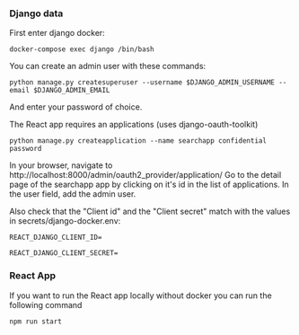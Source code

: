 ### Django data

First enter django docker:

`docker-compose exec django /bin/bash`

You can create an admin user with these commands:

`python manage.py createsuperuser --username $DJANGO_ADMIN_USERNAME --email $DJANGO_ADMIN_EMAIL`

And enter your password of choice.

The React app requires an applications (uses django-oauth-toolkit)

`python manage.py createapplication --name searchapp confidential password`

In your browser, navigate to http://localhost:8000/admin/oauth2_provider/application/ Go to the detail page of the
searchapp app by clicking on it's id in the list of applications. In the user field, add the admin user.

Also check that the "Client id" and the "Client secret" match with the values in secrets/django-docker.env:

`REACT_DJANGO_CLIENT_ID= `

`REACT_DJANGO_CLIENT_SECRET=`

### React App

If you want to run the React app locally without docker you can run the following command

`npm run start`